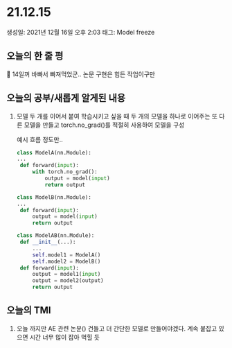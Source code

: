 # 21.12.15

생성일: 2021년 12월 16일 오후 2:03
태그: Model freeze

## 오늘의 한 줄 평

<aside>
📌 14일꺼 바빠서 빠져먹었군.. 논문 구현은 힘든 작업이구만</aside>

## 오늘의 공부/새롭게 알게된 내용

1. 모델 두 개를 이어서 붙여 학습시키고 싶을 때 두 개의 모델을 하나로 이어주는 또 다른 모델을 만들고 torch.no_grad()를 적절히 사용하여 모델을 구성

   예시 흐름 정도만..

   ```python
   class ModelA(nn.Module):
   ...
    def forward(input):
   		with torch.no_grad():
   			output = model(input)
   			return output

   class ModelB(nn.Module):
   ...
   	def forward(input):
   		output = model(input)
   		return output

   class ModelAB(nn.Module):
   	def __init__(...):
   		...
   		self.model1 = ModelA()
   		self.model2 = ModelB()
   	def forward(input):
   		output = model1(input)
   		output = model2(output)
   		return output
   ```

## 오늘의 TMI

1. 오늘 까지만 AE 관련 논문() 건들고 더 간단한 모델로 만들어야겠다. 계속 붙잡고 있으면 시간 너무 많이 잡아 먹힐 듯
